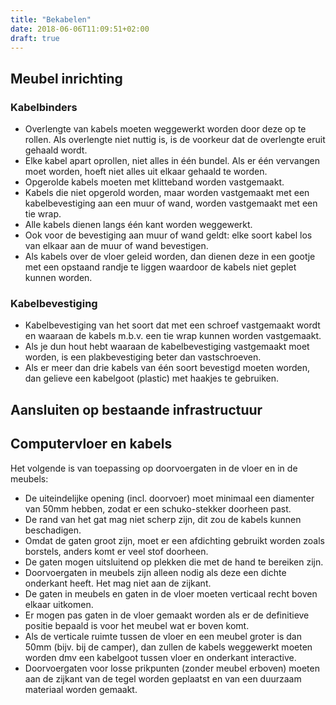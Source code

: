 ```yaml
---
title: "Bekabelen"
date: 2018-06-06T11:09:51+02:00
draft: true
---
```


## Meubel inrichting

### Kabelbinders

* Overlengte van kabels moeten weggewerkt worden door deze op te rollen. Als overlengte niet nuttig is, is de voorkeur dat de overlengte eruit gehaald wordt. 
* Elke kabel apart oprollen, niet alles in één bundel. Als er één vervangen moet worden, hoeft niet alles uit elkaar gehaald te worden. 
* Opgerolde kabels moeten met klitteband worden vastgemaakt.
* Kabels die niet opgerold worden, maar worden vastgemaakt met een kabelbevestiging aan een muur of wand, worden vastgemaakt met een tie wrap. 
* Alle kabels dienen langs één kant worden weggewerkt.
* Ook voor de bevestiging aan muur of wand geldt: elke soort kabel los van elkaar aan de muur of wand bevestigen.
* Als kabels over de vloer geleid worden, dan dienen deze in een gootje met een opstaand randje te liggen waardoor de kabels niet geplet kunnen worden.


### Kabelbevestiging

* Kabelbevestiging van het soort dat met een schroef vastgemaakt wordt en waaraan de kabels m.b.v. een tie wrap kunnen worden vastgemaakt.
* Als je dun hout hebt waaraan de kabelbevestiging vastgemaakt moet worden, is een plakbevestiging beter dan vastschroeven.
* Als er meer dan drie kabels van één soort bevestigd moeten worden, dan gelieve een kabelgoot (plastic) met haakjes te gebruiken.


## Aansluiten op bestaande infrastructuur



## Computervloer en kabels

Het volgende is van toepassing op doorvoergaten in de vloer en in de meubels:

* De uiteindelijke opening (incl. doorvoer) moet minimaal een diamenter van 50mm hebben, zodat er een schuko-stekker doorheen past.
* De rand van het gat mag niet scherp zijn, dit zou de kabels kunnen beschadigen. 
* Omdat de gaten groot zijn, moet er een afdichting gebruikt worden zoals borstels, anders komt er veel stof doorheen. 
* De gaten mogen uitsluitend op plekken die met de hand te bereiken zijn. 
* Doorvoergaten in meubels zijn alleen nodig als deze een dichte onderkant heeft. Het mag niet aan de zijkant.
* De gaten in meubels en gaten in de vloer moeten verticaal recht boven elkaar uitkomen.
* Er mogen pas gaten in de vloer gemaakt worden als er de definitieve positie bepaald is voor het meubel wat er boven komt.
* Als de verticale ruimte tussen de vloer en een meubel groter is dan 50mm (bijv. bij de camper), dan zullen de kabels weggewerkt moeten worden dmv een kabelgoot tussen vloer en onderkant interactive.
* Doorvoergaten voor losse prikpunten (zonder meubel erboven) moeten aan de zijkant van de tegel worden geplaatst en van een duurzaam materiaal worden gemaakt.
